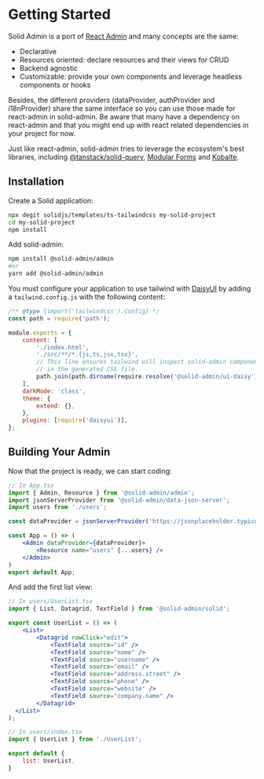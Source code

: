 # Getting Started

Solid Admin is a port of [React Admin](https://marmelab.com/react-admin) and many concepts are the same:

- Declarative
- Resources oriented: declare resources and their views for CRUD
- Backend agnostic
- Customizable: provide your own components and leverage headless components or hooks

Besides, the different providers (dataProvider, authProvider and i18nProvider) share the same interface so you can use those made for react-admin in solid-admin. Be aware that many have a dependency on react-admin and that you might end up with react related dependencies in your project for now.

Just like react-admin, solid-admin tries to leverage the ecosystem's best libraries, including [@tanstack/solid-query](https://tanstack.com/query/latest/docs/solid/overview), [Modular Forms](https://modularforms.dev/) and [Kobalte](https://kobalte.dev/).

## Installation

Create a Solid application:

```sh
npx degit solidjs/templates/ts-tailwindcss my-solid-project
cd my-solid-project
npm install
```

Add solid-admin:

```sh
npm install @solid-admin/admin
#or
yarn add @solid-admin/admin
```

You must configure your application to use tailwind with [DaisyUI](https://daisyui.com/) by adding a `tailwind.config.js` with the following content:

```js
/** @type {import('tailwindcss').Config} */
const path = require('path');

module.exports = {
	content: [
		'./index.html',
		'./src/**/*.{js,ts,jsx,tsx}',
        // This line ensures tailwind will inspect solid-admin components for classes and include them
        // in the generated CSS file.
		path.join(path.dirname(require.resolve('@solid-admin/ui-daisy')), '**/*.(js|jsx)'),
	],
	darkMode: 'class',
	theme: {
		extend: {},
	},
	plugins: [require('daisyui')],
};
```

## Building Your Admin

Now that the project is ready, we can start coding:

```jsx
// In App.tsx
import { Admin, Resource } from '@solid-admin/admin';
import jsonServerProvider from '@solid-admin/data-json-server';
import users from './users';

const dataProvider = jsonServerProvider('https://jsonplaceholder.typicode.com')

const App = () => (
    <Admin dataProvider={dataProvider}>
        <Resource name="users" {...users} />
    </Admin>
)
export default App;
```

And add the first list view:

```jsx
// In users/UserList.tsx
import { List, Datagrid, TextField } from '@solid-admin/solid';

export const UserList = () => (
    <List>
        <Datagrid rowClick="edit">
            <TextField source="id" />
            <TextField source="name" />
            <TextField source="username" />
            <TextField source="email" />
            <TextField source="address.street" />
            <TextField source="phone" />
            <TextField source="website" />
            <TextField source="company.name" />
        </Datagrid>
  </List>
);

// In users/index.tsx
import { UserList } from './UserList';

export default {
    list: UserList,
}
```
